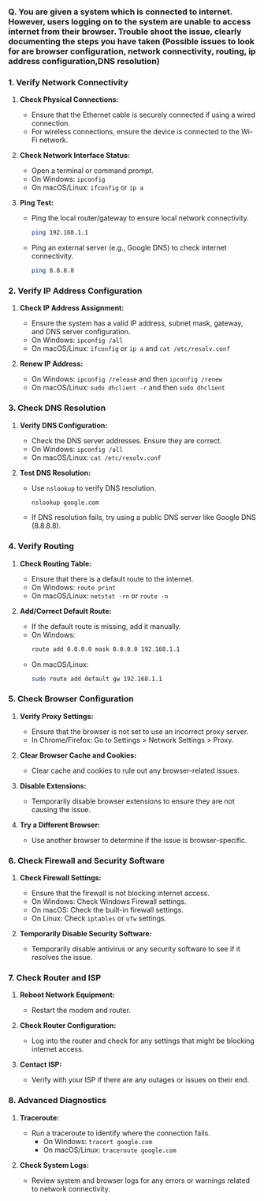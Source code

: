 ### Q. You are given a system which is connected to internet. However, users logging on to the system are unable to access internet from their browser. Trouble shoot the issue, clearly documenting the steps you have taken (Possible issues to look for are browser configuration, network connectivity, routing, ip address configuration,DNS resolution)

### 1. **Verify Network Connectivity**
1. **Check Physical Connections:**
   - Ensure that the Ethernet cable is securely connected if using a wired connection.
   - For wireless connections, ensure the device is connected to the Wi-Fi network.

2. **Check Network Interface Status:**
   - Open a terminal or command prompt.
   - On Windows: `ipconfig`
   - On macOS/Linux: `ifconfig` or `ip a`

3. **Ping Test:**
   - Ping the local router/gateway to ensure local network connectivity.
     ```bash
     ping 192.168.1.1
     ```
   - Ping an external server (e.g., Google DNS) to check internet connectivity.
     ```bash
     ping 8.8.8.8
     ```

### 2. **Verify IP Address Configuration**
1. **Check IP Address Assignment:**
   - Ensure the system has a valid IP address, subnet mask, gateway, and DNS server configuration.
   - On Windows: `ipconfig /all`
   - On macOS/Linux: `ifconfig` or `ip a` and `cat /etc/resolv.conf`

2. **Renew IP Address:**
   - On Windows: `ipconfig /release` and then `ipconfig /renew`
   - On macOS/Linux: `sudo dhclient -r` and then `sudo dhclient`

### 3. **Check DNS Resolution**
1. **Verify DNS Configuration:**
   - Check the DNS server addresses. Ensure they are correct.
   - On Windows: `ipconfig /all`
   - On macOS/Linux: `cat /etc/resolv.conf`

2. **Test DNS Resolution:**
   - Use `nslookup` to verify DNS resolution.
     ```bash
     nslookup google.com
     ```
   - If DNS resolution fails, try using a public DNS server like Google DNS (8.8.8.8).

### 4. **Verify Routing**
1. **Check Routing Table:**
   - Ensure that there is a default route to the internet.
   - On Windows: `route print`
   - On macOS/Linux: `netstat -rn` or `route -n`

2. **Add/Correct Default Route:**
   - If the default route is missing, add it manually.
   - On Windows:
     ```bash
     route add 0.0.0.0 mask 0.0.0.0 192.168.1.1
     ```
   - On macOS/Linux:
     ```bash
     sudo route add default gw 192.168.1.1
     ```

### 5. **Check Browser Configuration**
1. **Verify Proxy Settings:**
   - Ensure that the browser is not set to use an incorrect proxy server.
   - In Chrome/Firefox: Go to Settings > Network Settings > Proxy.

2. **Clear Browser Cache and Cookies:**
   - Clear cache and cookies to rule out any browser-related issues.

3. **Disable Extensions:**
   - Temporarily disable browser extensions to ensure they are not causing the issue.

4. **Try a Different Browser:**
   - Use another browser to determine if the issue is browser-specific.

### 6. **Check Firewall and Security Software**
1. **Check Firewall Settings:**
   - Ensure that the firewall is not blocking internet access.
   - On Windows: Check Windows Firewall settings.
   - On macOS: Check the built-in firewall settings.
   - On Linux: Check `iptables` or `ufw` settings.

2. **Temporarily Disable Security Software:**
   - Temporarily disable antivirus or any security software to see if it resolves the issue.

### 7. **Check Router and ISP**
1. **Reboot Network Equipment:**
   - Restart the modem and router.

2. **Check Router Configuration:**
   - Log into the router and check for any settings that might be blocking internet access.

3. **Contact ISP:**
   - Verify with your ISP if there are any outages or issues on their end.

### 8. **Advanced Diagnostics**
1. **Traceroute:**
   - Run a traceroute to identify where the connection fails.
     - On Windows: `tracert google.com`
     - On macOS/Linux: `traceroute google.com`

2. **Check System Logs:**
   - Review system and browser logs for any errors or warnings related to network connectivity.

